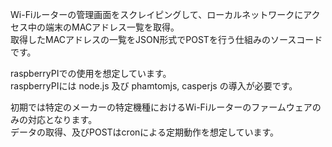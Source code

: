 Wi-Fiルーターの管理画面をスクレイピングして、ローカルネットワークにアクセス中の端末のMACアドレス一覧を取得。  
取得したMACアドレスの一覧をJSON形式でPOSTを行う仕組みのソースコードです。  

raspberryPIでの使用を想定しています。  
raspberryPIには node.js 及び phamtomjs, casperjs の導入が必要です。  

初期では特定のメーカーの特定機種におけるWi-Fiルーターのファームウェアのみの対応となります。  
データの取得、及びPOSTはcronによる定期動作を想定しています。  
